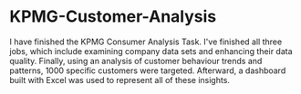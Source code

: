 # KPMG-Customer-Analysis
I have finished the KPMG Consumer Analysis Task. I've finished all three jobs, which include examining company data sets and enhancing their data quality. Finally, using an analysis of customer behaviour trends and patterns, 1000 specific customers were targeted. Afterward, a dashboard built with Excel was used to represent all of these insights.
